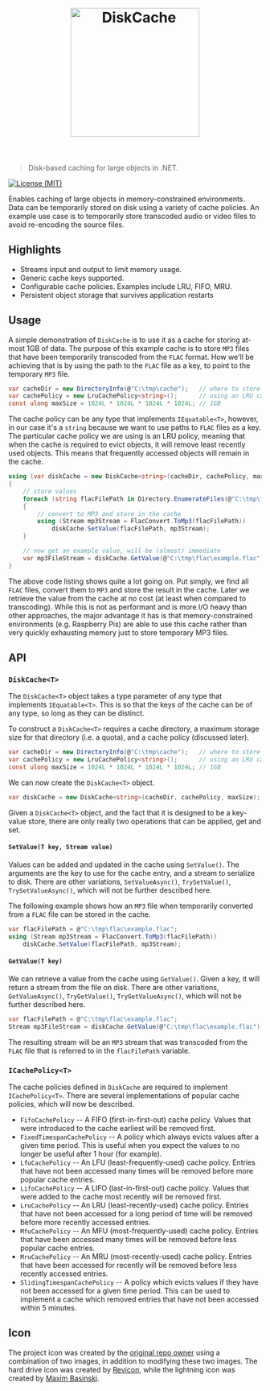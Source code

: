 <h1 align="center">
	<br>
	<img width="256" height="256" src="diskcache.png" alt="DiskCache">
	<br>
	<br>
</h1>

> Disk-based caching for large objects in .NET.

[![License (MIT)](https://img.shields.io/badge/license-MIT-blue.svg)](https://opensource.org/licenses/MIT)

Enables caching of large objects in memory-constrained environments. Data can be temporarily stored on disk using a variety of cache policies. An example use case is to temporarily store transcoded audio or video files to avoid re-encoding the source files.

## Highlights

* Streams input and output to limit memory usage.
* Generic cache keys supported.
* Configurable cache policies. Examples include LRU, FIFO, MRU.
* Persistent object storage that survives application restarts

## Usage

A simple demonstration of `DiskCache` is to use it as a cache for storing at-most 1GB of data. The purpose of this example cache is to store `MP3` files that have been temporarily transcoded from the `FLAC` format. How we'll be achieving that is by using the path to the `FLAC` file as a key, to point to the temporary `MP3` file.

```csharp
var cacheDir = new DirectoryInfo(@"C:\tmp\cache");   // where to store the cache
var cachePolicy = new LruCachePolicy<string>();      // using an LRU cache policy
const ulong maxSize = 1024L * 1024L * 1024L * 1024L; // 1GB
```

The cache policy can be any type that implements `IEquatable<T>`, however, in our case it's a `string` because we want to use paths to `FLAC` files as a key. The particular cache policy we are using is an LRU policy, meaning that when the cache is required to evict objects, it will remove least recently used objects. This means that frequently accessed objects will remain in the cache.

```csharp
using (var diskCache = new DiskCache<string>(cacheDir, cachePolicy, maxSize))
{
    // store values
    foreach (string flacFilePath in Directory.EnumerateFiles(@"C:\tmp\flac", "*.flac"))
    {
        // convert to MP3 and store in the cache
        using (Stream mp3Stream = FlacConvert.ToMp3(flacFilePath))
            diskCache.SetValue(flacFilePath, mp3Stream);
    }

    // now get an example value, will be (almost) immediate
    var mp3FileStream = diskCache.GetValue(@"C:\tmp\flac\example.flac");
}
```

The above code listing shows quite a lot going on. Put simply, we find all `FLAC` files, convert them to `MP3` and store the result in the cache. Later we retrieve the value from the cache at no cost (at least when compared to transcoding). While this is not as performant and is more I/O heavy than other approaches, the major advantage it has is that memory-constrained environments (e.g. Raspberry Pis) are able to use this cache rather than very quickly exhausting memory just to store temporary MP3 files.

## API

### `DiskCache<T>`

The `DiskCache<T>` object takes a type parameter of any type that implements `IEquatable<T>`. This is so that the keys of the cache can be of any type, so long as they can be distinct.

To construct a `DiskCache<T>` requires a cache directory, a maximum storage size for that directory (i.e. a quota), and a cache policy (discussed later).

```csharp
var cacheDir = new DirectoryInfo(@"C:\tmp\cache");   // where to store the cache
var cachePolicy = new LruCachePolicy<string>();      // using an LRU cache policy
const ulong maxSize = 1024L * 1024L * 1024L * 1024L; // 1GB
```

We can now create the `DiskCache<T>` object.

```csharp
var diskCache = new DiskCache<string>(cacheDir, cachePolicy, maxSize);
```

Given a `DiskCache<T>` object, and the fact that it is designed to be a key-value store, there are only really two operations that can be applied, get and set.

#### `SetValue(T key, Stream value)`

Values can be added and updated in the cache using `SetValue()`. The arguments are the key to use for the cache entry, and a stream to serialize to disk. There are other variations, `SetValueAsync()`, `TrySetValue()`, `TrySetValueAsync()`, which will not be further described here.

The following example shows how an `MP3` file when temporarily converted from a `FLAC` file can be stored in the cache.

```csharp
var flacFilePath = @"C:\tmp\flac\example.flac";
using (Stream mp3Stream = FlacConvert.ToMp3(flacFilePath))
    diskCache.SetValue(flacFilePath, mp3Stream);
```

#### `GetValue(T key)`

We can retrieve a value from the cache using `GetValue()`. Given a key, it will return a stream from the file on disk. There are other variations, `GetValueAsync()`, `TryGetValue()`, `TryGetValueAsync()`, which will not be further described here.

```csharp
var flacFilePath = @"C:\tmp\flac\example.flac";
Stream mp3FileStream = diskCache.GetValue(@"C:\tmp\flac\example.flac");
```

The resulting stream will be an `MP3` stream that was transcoded from the `FLAC` file that is referred to in the `flacFilePath` variable.

### `ICachePolicy<T>`

The cache policies defined in `DiskCache` are required to implement `ICachePolicy<T>`. There are several implementations of popular cache policies, which will now be described.

* `FifoCachePolicy` -- A FIFO (first-in-first-out) cache policy. Values that were introduced to the cache earliest will be removed first.
* `FixedTimespanCachePolicy` -- A policy which always evicts values after a given time period. This is useful when you expect the values to no longer be useful after 1 hour (for example).
* `LfuCachePolicy` -- An LFU (least-frequently-used) cache policy. Entries that have not been accessed many times will be removed before more popular cache entries.
* `LifoCachePolicy` -- A LIFO (last-in-first-out) cache policy. Values that were added to the cache most recently will be removed first.
* `LruCachePolicy` -- An LRU (least-recently-used) cache policy. Entries that have not been accessed for a long period of time will be removed before more recently accessed entries.
* `MfuCachePolicy` -- An MFU (most-frequently-used) cache policy. Entries that have been accessed many times will be removed before less popular cache entries.
* `MruCachePolicy` -- An MRU (most-recently-used) cache policy. Entries that have been accessed for recently will be removed before less recently accessed entries.
* `SlidingTimespanCachePolicy` -- A policy which evicts values if they have not been accessed for a given time period. This can be used to implement a cache which removed entries that have not been accessed within 5 minutes.

## Icon

The project icon was created by the [original repo owner](https://github.com/sjp) using a combination of two images, in addition to modifying these two images. The hard drive icon was created by [Revicon](https://www.flaticon.com/authors/revicon), while the lightning icon was created by [Maxim Basinski](https://www.flaticon.com/authors/maxim-basinski).
